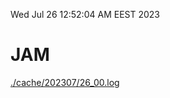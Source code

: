 Wed Jul 26 12:52:04 AM EEST 2023
# JAM
<a href='./cache/202307/26_00.log'>./cache/202307/26_00.log</a>
